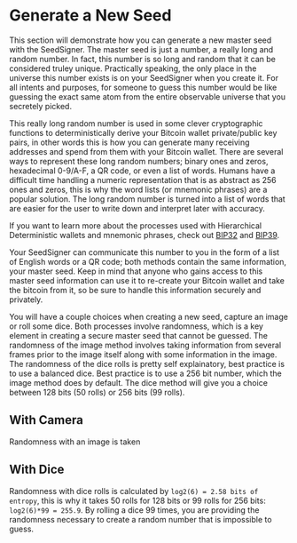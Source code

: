 # Generate a New Seed
This section will demonstrate how you can generate a new master seed with the SeedSigner. The master seed is just a number, a really long and random number. In fact, this number is so long and random that it can be considered truley unique. Practically speaking, the only place in the universe this number exists is on your SeedSigner when you create it. For all intents and purposes, for someone to guess this number would be like guessing the exact same atom from the entire observable universe that you secretely picked. 

This really long random number is used in some clever cryptographic functions to deterministically derive your Bitcoin wallet private/public key pairs, in other words this is how you can generate many receiving addresses and spend from them with your Bitcoin wallet. There are several ways to represent these long random numbers; binary ones and zeros, hexadecimal 0-9/A-F, a QR code, or even a list of words. Humans have a difficult time handling a numeric representation that is as abstract as 256 ones and zeros, this is why the word lists (or mnemonic phrases) are a popular solution. The long random number is turned into a list of words that are easier for the user to write down and interpret later with accuracy.

If you want to learn more about the processes used with Hierarchical Deterministic wallets and mnemonic phrases, check out [BIP32](https://github.com/bitcoin/bips/blob/master/bip-0032.mediawiki) and [BIP39](https://github.com/bitcoin/bips/blob/master/bip-0039.mediawiki).

Your SeedSigner can communicate this number to you in the form of a list of English words or a QR code; both methods contain the same information, your master seed. Keep in mind that anyone who gains access to this master seed information can use it to re-create your Bitcoin wallet and take the bitcoin from it, so be sure to handle this information securely and privately. 

You will have a couple choices when creating a new seed, capture an image or roll some dice. Both processes involve randomness, which is a key element in creating a secure master seed that cannot be guessed. The randomness of the image method involves taking information from several frames prior to the image itself along with some information in the image. The randomness of the dice rolls is pretty self explainatory, best practice is to use a balanced dice. Best practice is to use a 256 bit number, which the image method does by default. The dice method will give you a choice between 128 bits (50 rolls) or 256 bits (99 rolls).    

## With Camera
Randomness with an image is taken

## With Dice
Randomness with dice rolls is calculated by `log2(6) = 2.58 bits of entropy`, this is why it takes 50 rolls for 128 bits or 99 rolls for 256 bits: `log2(6)*99 = 255.9`. By rolling a dice 99 times, you are providing the randomness necessary to create a random number that is impossible to guess. 

